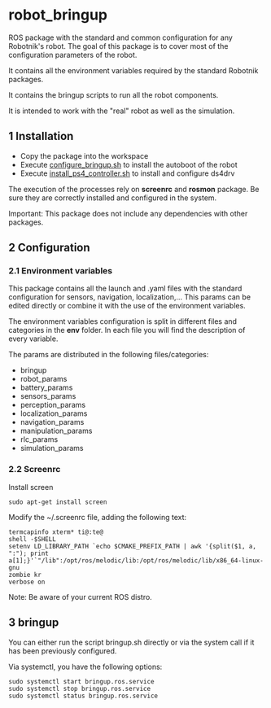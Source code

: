 # robot_bringup

ROS package with the standard and common configuration for any Robotnik's robot. The goal of this package is to cover most of the configuration parameters of the robot.

It contains all the environment variables required by the standard Robotnik packages.

It contains the bringup scripts to run all the robot components.

It is intended to work with the "real" robot as well as the simulation.

## 1 Installation

- Copy the package into the workspace
- Execute [configure_bringup.sh](./scripts/configure_bringup.sh) to install the autoboot of the robot
- Execute [install_ps4_controller.sh](./scripts/install_ps4_controller.sh) to install and configure ds4drv

The execution of the processes rely on **screenrc** and **rosmon** package. Be sure they are correctly installed and configured in the system.

Important: This package does not include any dependencies with other packages.

## 2 Configuration

### 2.1 Environment variables
This package contains all the launch and .yaml files with the standard configuration for sensors, navigation, localization,... This params can be edited directly or combine it with the use of the environment variables.

The environment variables configuration is split in different files and categories in the **env** folder. In each file you will find the description of every variable.

The params are distributed in the following files/categories:
* bringup
* robot_params
* battery_params
* sensors_params
* perception_params
* localization_params
* navigation_params
* manipulation_params
* rlc_params
* simulation_params

### 2.2 Screenrc

Install screen

```
sudo apt-get install screen
```

Modify the ~/.screenrc file, adding the following text:
```
termcapinfo xterm* ti@:te@
shell -$SHELL
setenv LD_LIBRARY_PATH `echo $CMAKE_PREFIX_PATH | awk '{split($1, a, ":"); print a[1];}'`"/lib":/opt/ros/melodic/lib:/opt/ros/melodic/lib/x86_64-linux-gnu
zombie kr
verbose on
```
Note: Be aware of your current ROS distro.

## 3 bringup

You can either run the script bringup.sh directly or via the system call if it has been previously configured.

Via systemctl, you have the following options:
```
sudo systemctl start bringup.ros.service
sudo systemctl stop bringup.ros.service
sudo systemctl status bringup.ros.service
```
